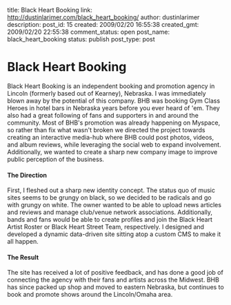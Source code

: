 title: Black Heart Booking
link: http://dustinlarimer.com/black_heart_booking/
author: dustinlarimer
description: 
post_id: 15
created: 2009/02/20 16:55:38
created_gmt: 2009/02/20 22:55:38
comment_status: open
post_name: black_heart_booking
status: publish
post_type: post

# Black Heart Booking

Black Heart Booking is an independent booking and promotion agency in Lincoln (formerly based out of Kearney), Nebraska. I was immediately blown away by the potential of this company. BHB was booking Gym Class Heroes in hotel bars in Nebraska years before you ever heard of 'em. They also had a great following of fans and supporters in and around the community. Most of BHB's promotion was already happening on Myspace, so rather than fix what wasn't broken we directed the project towards creating an interactive media-hub where BHB could post photos, videos, and album reviews, while leveraging the social web to expand involvement. Additionally, we wanted to create a sharp new company image to improve public perception of the business. 

#### The Direction

First, I fleshed out a sharp new identity concept. The status quo of music sites seems to be grungy on black, so we decided to be radicals and go with grungy on white. The owner wanted to be able to upload news articles and reviews and manage club/venue network associations. Additionally, bands and fans would be able to create profiles and join the Black Heart Artist Roster or Black Heart Street Team, respectively. I designed and developed a dynamic data-driven site sitting atop a custom CMS to make it all happen. 

#### The Result

The site has received a lot of positive feedback, and has done a good job of connecting the agency with their fans and artists across the Midwest. BHB has since packed up shop and moved to eastern Nebraska, but continues to book and promote shows around the Lincoln/Omaha area.